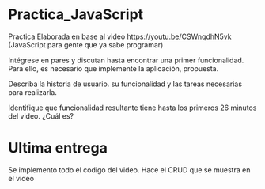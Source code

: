# Practica_JavaScript

Practica Elaborada en base al video  https://youtu.be/CSWnqdhN5vk (JavaScript para gente que ya sabe programar) 

Intégrese en pares y discutan hasta encontrar una primer funcionalidad. Para ello, es necesario que implemente la aplicación, propuesta.  

Describa la historia de usuario. su funcionalidad y las tareas necesarias para realizarla. 

Identifique que funcionalidad resultante tiene hasta los primeros 26 minutos del video. ¿Cuál es? 


# Ultima entrega

Se implemento todo el codigo del video.
Hace el CRUD que se muestra en el video 